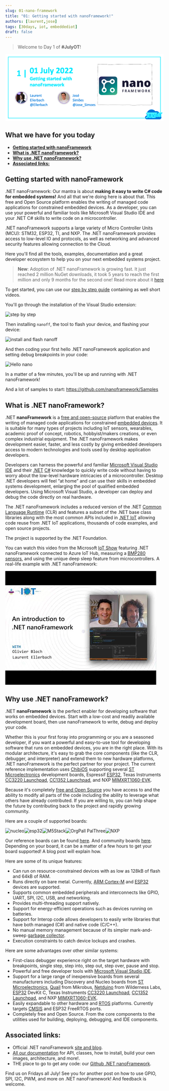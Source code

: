 ```yaml
---
slug: 01-nano-framework
title: "01: Getting started with nanoFramework!"
authors: [laurent,jose]
tags: [30days, iot, embeddediot]
draft: false
---
```


<head>
  <meta name="twitter:url" content="https://julyot.dev/blog/01-nano-framework" />
  <meta name="twitter:title" content="Getting started with nanoFramework" />
  <meta name="twitter:description" content="Getting started with nanoFramework" />
  <meta name="twitter:image" content="https://julyot.dev/img/png/JulyOT-banner-1-nanoframework.png" />
  <meta name="twitter:card" content="summary_large_image" />
  <meta name="twitter:creator" content="@jimbobbennett" />
  <meta name="twitter:site" content="@AzureAdvocates" /> 
  <link rel="canonical" href="https://julyot.dev/blog/01-nano-framework" />
</head>

> Welcome to Day 1 of **#JulyOT**!

![Page banner](/img/png/JulyOT-banner-1-nanoframework.png)

## What we have for you today

* [**Getting started with nanoFramework**](#getting-started-with-nanoframework)
* [**What is .NET nanoFramework?**](#what-is-net-nanoframework)
* [**Why use .NET nanoFramework?**](#why-use-net-nanoframework)
* [**Associated links:**](#associated-links)

## Getting started with nanoFramework

.NET nanoFramework: Our mantra is about **making it easy to write C\# code for embedded systems!** And all that we're doing here is about that. This free and Open Source platform enables the writing of managed code applications for constrained embedded devices. As a developer, you can use your powerful and familiar tools like Microsoft Visual Studio IDE and your .NET C\# skills to write code on a microcontroller.

.NET nanoFramework supports a large variety of Micro Controller Units (MCU): STM32, ESP32, TI, and NXP. The .NET nanoFramework provides access to low-level IO and protocols, as well as networking and advanced security features allowing connection to the Cloud.

Here you'll find all the tools, examples, documentation and a great developer ecosystem to help you on your next embedded systems project.

> **New**: Adoption of .NET nanoFramework is growing fast. It just reached 2 million NuGet downloads, it took 5 years to reach the first million and only 9 months for the second one! Read more about it [here](https://www.nanoframework.net/2-million-nuget-downloads-and-counting/)

To get started, you can use our [step by step guide](https://docs.nanoframework.net/content/getting-started-guides/getting-started-managed.html) containing as well short videos.

You'll go through the installation of the Visual Studio extension:

![step by step](https://docs.nanoframework.net/images/getting-started-guides/getting-started-extension-installation.gif)

Then installing `nanoff`, the tool to flash your device, and flashing your device:

![install and flash nanoff](https://docs.nanoframework.net/images/getting-started-guides/getting-started-install-nanoff-flash-esp32.gif)

And then coding your first hello .NET nanoFramework application and setting debug breakpoints in your code:

![Hello nano](https://docs.nanoframework.net/images/getting-started-guides/getting-started-first-project.gif)

In a matter of a few minutes, you'll be up and running with .NET nanoFramework!

And a lot of samples to start: <https://github.com/nanoframework/Samples>

## What is .NET nanoFramework?

.NET **nanoFramework** is a [free and open-source](https://en.wikipedia.org/wiki/Free_and_open-source_software) platform that enables the writing of managed code applications for constrained [embedded devices](https://en.wikipedia.org/wiki/Embedded_system). It is suitable for many types of projects including IoT sensors, wearables, academic proof of concept, robotics, hobbyist/makers creations, or even complex industrial equipment. The .NET nanoFramework makes development easier, faster, and less costly by giving embedded developers access to modern technologies and tools used by desktop application developers.

Developers can harness the powerful and familiar [Microsoft Visual Studio IDE](https://www.visualstudio.com/vs/?wt.mc_id=eventspg_16482_webpage_reactor) and their [.NET](https://en.wikipedia.org/wiki/.NET_Framework) [C\#](https://en.wikipedia.org/wiki/C_Sharp_(programming_language)) knowledge to quickly write code without having to worry about the low-level hardware intricacies of a microcontroller. Desktop .NET developers will feel “at home” and can use their skills in embedded systems development, enlarging the pool of qualified embedded developers. Using Microsoft Visual Studio, a developer can deploy and debug the code directly on real hardware.

The .NET nanoFramework includes a reduced version of the .NET [Common Language Runtime](https://en.wikipedia.org/wiki/Common_Language_Runtime) (CLR) and features a subset of the .NET base class libraries along with the most common APIs included in [.NET IoT](https://docs.microsoft.com/uwp/api/?wt.mc_id=eventspg_16482_webpage_reactor) allowing code reuse from .NET IoT applications, thousands of code examples, and open source projects.

The project is supported by the .NET Foundation.

You can watch this video from the Microsoft [IoT Show](https://aka.ms/iotshow) featuring .NET nanoFramework connected to Azure IoT Hub, measuring a [BMP280 sensors](https://docs.nanoframework.net/devices/Iot.Device.Bmxx80.Bmp280.html), and using the unique deep sleep feature from microcontrollers. A real-life example with .NET nanoFramework:

[![IoT Show](/img/jpg/nanoframework-iot-show.jpg)](https://docs.microsoft.com/shows/internet-of-things-show/introduction-to-net-nanoframework?wt.mc_id=eventspg_16482_webpage_reactor)

## Why use .NET nanoFramework?

.NET **nanoFramework** is the perfect enabler for developing software that works on embedded devices. Start with a low-cost and readily available development board, then use nanoFramework to write, debug and deploy your code.

Whether this is your first foray into programming or you are a seasoned developer, if you want a powerful and easy-to-use tool for developing software that runs on embedded devices, you are in the right place. With its modular architecture, it's easy to grab the core components (like the CLR, debugger, and interpreter) and extend them to new hardware platforms, .NET nanoFramework is the perfect partner for your project. The current reference implementation uses [ChibiOS](http://www.chibios.org/dokuwiki/doku.php) supporting several [ST Microelectronics](http://www.st.com/content/st_com/en.html) development boards, Espressif [ESP32](https://en.wikipedia.org/wiki/ESP32), Texas Instruments [CC3220 Launchpad](https://www.ti.com/tool/CC3220SF-LAUNCHXL), [CC1352 Launchpad](https://www.ti.com/tool/LAUNCHXL-CC1352R1), and NXP [MIMXRT1060-EVK](https://www.nxp.com/part/MIMXRT1060-EVK#/).

Because it's completely [free and Open Source](https://en.wikipedia.org/wiki/Free_and_open-source_software) you have access to and the ability to modify all parts of the code including the ability to leverage what others have already contributed. If you are willing to, you can help shape the future by contributing back to the project and rapidly growing community.

Here are a couple of supported boards:

![nucleo](https://docs.nanoframework.net/images/reference-targets/nucleo64-f091rc.jpg)![esp32](https://docs.nanoframework.net/images/reference-targets/esp32-devkitc.jpg)![M5Stack](https://docs.nanoframework.net/images/reference-targets/m5stack.jpg)![OrgPall PalThree](https://docs.nanoframework.net/images/reference-targets/orgpal-palthree.jpg)![NXP](https://docs.nanoframework.net/images/reference-targets/mimxrt1060_evk.jpg)

Our reference boards can be found [here](https://github.com/nanoframework/nf-interpreter#net-nanoframework-interpreter-for-reference-boards). And community boards [here](https://github.com/nanoframework/nf-Community-Targets#available-community-boards). Depending on your board, it can be a matter of a few hours to get your board supported! A blog post will explain how.

Here are some of its unique features:

* Can run on resource-constrained devices with as low as 128kB of flash and 64kB of RAM.
* Runs directly on bare metal. Currently, [ARM Cortex-M](https://en.wikipedia.org/wiki/ARM_Cortex-M) and [ESP32](https://en.wikipedia.org/wiki/ESP32) devices are supported.
* Supports common embedded peripherals and interconnects like GPIO, UART, SPI, I2C, USB, and networking.
* Provides multi-threading support natively.
* Support for energy-efficient operations such as devices running on batteries.
* Support for Interop code allows developers to easily write libraries that have both managed (C\#) and native code (C/C++).
* No manual memory management because of its simpler mark-and-sweep [garbage collector](https://en.wikipedia.org/wiki/Garbage_collection_(computer_science)).
* Execution constraints to catch device lockups and crashes.

Here are some advantages over other similar systems:

* First-class debugger experience right on the target hardware with breakpoints, single step, step into, step out, step over, pause and stop.
* Powerful and free developer tools with [Microsoft Visual Studio IDE](https://www.visualstudio.com/vs/?wt.mc_id=eventspg_16482_webpage_reactor).
* Support for a large range of inexpensive boards from several manufacturers including Discovery and Nucleo boards from [ST Microelectronics](http://www.st.com/content/st_com/en.html), [Quail](https://www.mikroe.com/quail) from Mikrobus, [Netduino](https://www.wildernesslabs.co/Netduino) from Wilderness Labs, [ESP32](https://en.wikipedia.org/wiki/ESP32) DevKit C, Texas Instruments [CC3220 Launchpad](https://www.ti.com/tool/CC3220SF-LAUNCHXL), [CC1352 Launchpad](https://www.ti.com/tool/LAUNCHXL-CC1352R1), and NXP [MIMXRT1060-EVK](https://www.nxp.com/part/MIMXRT1060-EVK#/).
* Easily expandable to other hardware and [RTOS](https://en.wikipedia.org/wiki/Real-time_operating_system) platforms. Currently targets [CMSIS](https://developer.arm.com/embedded/cmsis) and ESP32 FreeRTOS ports.
* Completely free and Open Source. From the core components to the utilities used for building, deploying, debugging, and IDE components.

## Associated links:

* Official .NET nanoFramework [site and blog](https://www.nanoframework.net/).
* [All our documentation](https://docs.nanoframework.net/) for API, classes, how to install, build your own images, architecture, and more!.
* THE place to go to get any code: our [Github .NET nanoFramework](https://github.com/nanoframework).

Find us on Fridays all July! See you for another post on how to use GPIO, SPI, I2C, PWM, and more on .NET nanoFramework! And feedback is welcome.